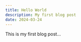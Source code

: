 ```yaml
---
title: Hello World
description: My first blog post
date: 2024-03-24
---
```


This is my first blog post...